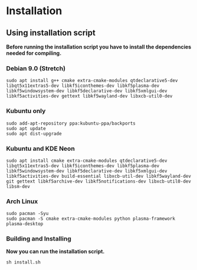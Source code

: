 Installation
============

## Using installation script

**Before running the installation script you have to install the dependencies needed for compiling.**


### Debian 9.0 (Stretch)

```
sudo apt install g++ cmake extra-cmake-modules qtdeclarative5-dev libqt5x11extras5-dev libkf5iconthemes-dev libkf5plasma-dev libkf5windowsystem-dev libkf5declarative-dev libkf5xmlgui-dev libkf5activities-dev gettext libkf5wayland-dev libxcb-util0-dev
```

### Kubuntu only

```
sudo add-apt-repository ppa:kubuntu-ppa/backports
sudo apt update
sudo apt dist-upgrade
```

### Kubuntu and KDE Neon

```
sudo apt install cmake extra-cmake-modules qtdeclarative5-dev libqt5x11extras5-dev libkf5iconthemes-dev libkf5plasma-dev libkf5windowsystem-dev libkf5declarative-dev libkf5xmlgui-dev libkf5activities-dev build-essential libxcb-util-dev libkf5wayland-dev git gettext libkf5archive-dev libkf5notifications-dev libxcb-util0-dev libsm-dev
```

### Arch Linux

```
sudo pacman -Syu
sudo pacman -S cmake extra-cmake-modules python plasma-framework plasma-desktop
```

### Building and Installing

**Now you can run the installation script.**

```
sh install.sh
```


